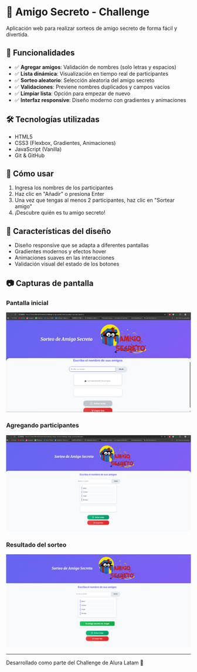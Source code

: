 # 🎁 Amigo Secreto - Challenge

Aplicación web para realizar sorteos de amigo secreto de forma fácil y divertida.

## 🚀 Funcionalidades

- ✅ **Agregar amigos**: Validación de nombres (solo letras y espacios)
- ✅ **Lista dinámica**: Visualización en tiempo real de participantes
- ✅ **Sorteo aleatorio**: Selección aleatoria del amigo secreto
- ✅ **Validaciones**: Previene nombres duplicados y campos vacíos
- ✅ **Limpiar lista**: Opción para empezar de nuevo
- ✅ **Interfaz responsive**: Diseño moderno con gradientes y animaciones

## 🛠️ Tecnologías utilizadas

- HTML5
- CSS3 (Flexbox, Gradientes, Animaciones)
- JavaScript (Vanilla)
- Git & GitHub

## 📱 Cómo usar

1. Ingresa los nombres de los participantes
2. Haz clic en "Añadir" o presiona Enter
3. Una vez que tengas al menos 2 participantes, haz clic en "Sortear amigo"
4. ¡Descubre quién es tu amigo secreto!

## 🎨 Características del diseño

- Diseño responsive que se adapta a diferentes pantallas
- Gradientes modernos y efectos hover
- Animaciones suaves en las interacciones
- Validación visual del estado de los botones

## 📷 Capturas de pantalla

### Pantalla inicial
![Pantalla inicial](images/pantalla-inicial.png)

### Agregando participantes
![Agregando nombres](images/agregando-nombres.png)

### Resultado del sorteo
![Resultado del sorteo](images/resultado-sorteo.png)

---

Desarrollado como parte del Challenge de Alura Latam 🚀